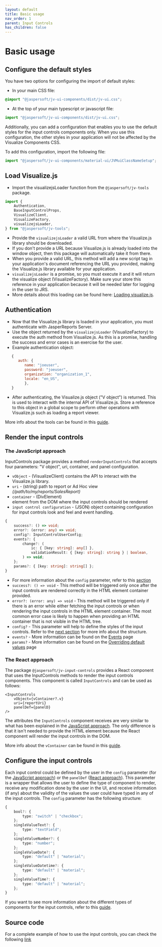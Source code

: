 ```yaml
---
layout: default
title: Basic usage
nav_order: 1
parent: Input Controls
has_children: false
---
```


# Basic usage

## Configure the default styles

You have two options for configuring the import of default styles:

* In your main CSS file:
```css
@import "@jaspersoft/jv-ui-components/dist/jv-ui.css";
```

* At the top of your main typescript or javascript file:
``` typescript
import "@jaspersoft/jv-ui-components/dist/jv-ui.css";
```

Additionally, you can add a configuration that enables you to use the default styles for the input controls components only. When you use this configuration, the other styles in your application will not be affected by the Visualize Components CSS.

To add this configuration, import the following file:
```typescript
import "@jaspersoft/jv-ui-components/material-ui/JVMuiClassNameSetup";
```



## Load Visualize.js

- Import the visualizejsLoader function from the `@jaspersoft/jv-tools` package.

```typescript 
import {
    Authentication,
    BaseInputControlProps,
    VisualizeClient,
    VisualizeFactory,
    visualizejsLoader,
} from "@jaspersoft/jv-tools";
```

- Provide the `visualizejsLoader` a valid URL from where the Visualize.js library should be downloaded.
- If you don't provide a URL because Visualize.js is already loaded into the window object, then this package will automatically take it from there.
- When you provide a valid URL, this method will add a new script tag in your application's document referencing the URL you provided, making the Visualize.js library available for your application.
- `visualizejsLoader` is a promise, so you must execute it and it will return the visualize object (VisualizeFactory). Make sure your store this reference in your application because it will be needed later for logging in the user to JRS.
- More details about this loading can be found here: [Loading visualize.js]({{site.baseurl}}/pages/tools/loading-vizjs).

## Authentication

* Now that the Visualize.js library is loaded in your application, you must authenticate with JasperReports Server.
* Use the object returned by the `visualizejsLoader` (VisualizeFactory) to execute the auth method from Visualize.js. As this is a promise, handling the success and error cases is an exercise for the user.
* Example authentication object:

``` js
   {
      auth: {
         name: "joeuser",
         password: "joeuser",
         organization: "organization_1",
         locale: "en_US",
         },
   }
```

* After authenticating, the Visualize.js object ("V object") is returned. This is used to
  interact with the internal API of Visualize.js. Store a reference to this object in a global scope to perform other operations with Visualize.js such as loading a report viewer.

More info about the tools can be found in this [guide]({{site.baseurl}}/pages/tools/loading-vizjs).

## Render the input controls

### The JavaScript approach

InputControls package provides a method `renderInputControls` that accepts four parameters: "V object", uri, container, and panel configuration.

* `vObject` - (VisualizeClient) contains the API to interact with the Visualize.js library.
* `uri` - (string) path to report or Ad Hoc view _(/path/to/my/reports/SalesReport)_
* `container` - (DivElement) <div> element from the DOM where the input controls should be rendered
* `input control configuration` - (JSON) object containing configuration for input controls look and feel and event 
  handling.

```ts
{
    success?: () => void;
    error?: (error: any) => void;
    config?: InputControlUserConfig;
    events?: {
        change?: (
            ic: { [key: string]: any[] },
            validationResult: { [key: string]: string } | boolean,
        ) => void;
    };
    params?: { [key: string]: string[] };
}
```

* For more information about the `config` parameter, refer to
  this [section]({{site.baseurl}}/pages/input-controls/basic-usage#configuration-of-the-input-controls)
* `success?: () => void` - This method will be triggered only once after the input controls are rendered correctly in the
  HTML element container provided.
* `error?: (error: any) => void` - This method will be triggered only if there is an error while either fetching
  the input controls or when rendering the input controls in the HTML element container. The most common error case is
  likely to happen when providing an HTML container that is not visible in the HTML tree.
* `config?` - This parameter will help to define the styles of the input controls. Refer to the
  [next section]({{site.baseurl}}/pages/input-controls/basic-usage#configuration-of-the-input-controls) for more info
  about the structure.
* `events?` - More information can be found on the [Events]({{site.baseurl}}/pages/input-controls/events) page
* `params?` - More information can be found on the [Overriding default values]({{site.baseurl}}/pages/input-controls/params) page
### The React approach
The package `@jaspersoft/jv-input-controls` provides a React component that uses the InputControls methods to render 
the input controls components. This component is called `InputControls` and can be used as follows:

```tsx
<InputControls
    vObject={vContainer?.v}
    uri={reportUri}
    panelDef={panelD}
/>
```
The attributes the `InputControls` component receives are very similar to what has been explained in the 
[JavaScript approach]({{site.baseurl}}/pages/input-controls/basic-usage#the-javascript-approach). The only difference
is that it isn't needed to provide the HTML element because the React component will render the input controls in 
the DOM.

More info about the `vContainer` can be found in this
[guide]({{site.baseurl}}/pages/tools/loading-vizjs.html#loading-visualizejs).

## Configure the input controls
Each input control could be defined by the user in the `config` parameter
(for the [JavaScript approach]({{site.baseurl}}/pages/input-controls/basic-usage#the-javascript-approach)) or the
`panelDef` ([React approach]({{site.baseurl}}/pages/input-controls/basic-usage#the-react-approach)).
This parameter is a wrapper that allows the user to define the type of component to render, receive any modification 
done by the user in the UI, and receive information (if any) about the validity of the values the user could have 
typed in any of the input controls. 
The `config` parameter has the following structure:

```typescript
{
    bool?: {
        type: "switch" | "checkbox";
    };
    singleValueText?: {
        type: "textField";
    };
    singleValueNumber?: {
        type: "number";
    };
    singleValueDate?: {
        type: "default" | "material";
    };
    singleValueDatetime?: {
        type: "default" | "material";
    };
    singleValueTime?: {
        type: "default" | "material";
    };
}
``` 

If you want to see more information about the different types of components for the input controls, refer to
this [guide]({{site.baseurl}}/pages/input-controls/all-ics).

## Source code
For a complete example of how to use the input controls, you can check the following [link](https://github.com/Jaspersoft/js-visualize-components/tree/main/packages/demo-input-controls)